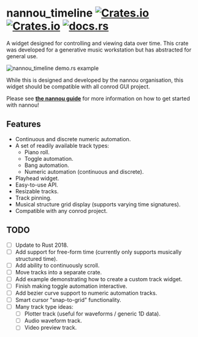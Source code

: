# nannou_timeline [![Crates.io](https://img.shields.io/crates/v/nannou_timeline.svg)](https://crates.io/crates/nannou_timeline) [![Crates.io](https://img.shields.io/crates/l/nannou_timeline.svg)](https://github.com/nannou-org/nannou_timeline/blob/master/LICENSE-MIT) [![docs.rs](https://docs.rs/nannou_timeline/badge.svg)](https://docs.rs/nannou_timeline/)

A widget designed for controlling and viewing data over time. This crate was
developed for a generative music workstation but has abstracted for general use.

![nannou_timeline demo.rs example](https://i.imgur.com/IGnzfKy.png)

While this is designed and developed by the nannou organisation, this widget
should be compatible with all conrod GUI project.

Please see [**the nannou guide**](https://guide.nannou.cc) for more information
on how to get started with nannou!

## Features

- Continuous and discrete numeric automation.
- A set of readily available track types:
    - Piano roll.
    - Toggle automation.
    - Bang automation.
    - Numeric automation (continuous and discrete).
- Playhead widget.
- Easy-to-use API.
- Resizable tracks.
- Track pinning.
- Musical structure grid display (supports varying time signatures).
- Compatible with any conrod project.

## TODO

- [ ] Update to Rust 2018.
- [ ] Add support for free-form time (currently only supports musically
      structured time).
- [ ] Add ability to continuously scroll.
- [ ] Move tracks into a separate crate.
- [ ] Add example demonstrating how to create a custom track widget.
- [ ] Finish making toggle automation interactive.
- [ ] Add bezier curve support to numeric automation tracks.
- [ ] Smart cursor "snap-to-grid" functionality.
- [ ] Many track type ideas:
    - [ ] Plotter track (useful for waveforms / generic 1D data).
    - [ ] Audio waveform track.
    - [ ] Video preview track.

